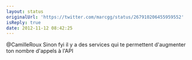 ```yaml
---
layout: status
originalUrl: 'https://twitter.com/marcgg/status/267910206455959552'
isReply: true
date: 2012-11-12 08:42:25
---
```


@CamilleRoux Sinon fyi il y a des services qui te permettent d'augmenter ton nombre d'appels à l'API
